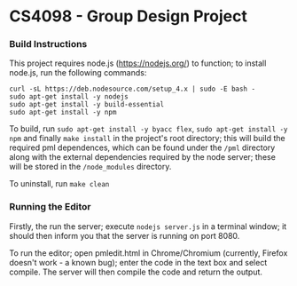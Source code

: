 
# CS4098 - Group Design Project

### Build Instructions

This project requires node.js (https://nodejs.org/) to function; to install node.js, run the following commands:

```
curl -sL https://deb.nodesource.com/setup_4.x | sudo -E bash -
sudo apt-get install -y nodejs
sudo apt-get install -y build-essential
sudo apt-get install -y npm
```

To build, run `sudo apt-get install -y byacc flex`, `sudo apt-get install -y npm` and finally `make install` in the project's root directory; this will build the required pml dependences, which can be found under the `/pml` directory along with the external dependencies required by the node server; these will be stored in the `/node_modules` directory.

To uninstall, run `make clean`

### Running the Editor

Firstly, the run the server; execute `nodejs server.js` in a terminal window; it should then inform you that the server is running on port 8080.

To run the editor; open pmledit.html in Chrome/Chromium (currently, Firefox doesn't work - a known bug); enter the code in the text box and select compile. The server will then compile the code and return the output.
